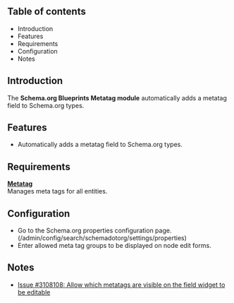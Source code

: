 Table of contents
-----------------

* Introduction
* Features
* Requirements
* Configuration
* Notes


Introduction
------------

The **Schema.org Blueprints Metatag module** automatically adds a metatag field
to Schema.org types.


Features
--------

- Automatically adds a metatag field to Schema.org types.


Requirements
------------

**[Metatag](https://www.drupal.org/project/metatag)**  
Manages meta tags for all entities.


Configuration
-------------

- Go to the Schema.org properties configuration page.
  (/admin/config/search/schemadotorg/settings/properties)
- Enter allowed meta tag groups to be displayed on node edit forms.


Notes
-----

- [Issue #3108108: Allow which metatags are visible on the field widget to be editable](https://www.drupal.org/project/metatag/issues/3108108)
